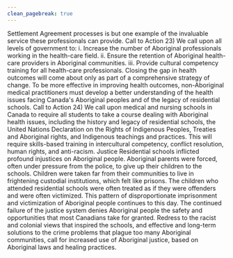 ```yaml
---
clean_pagebreak: true
---
```


Settlement Agreement processes is but one example of the invaluable service these professionals can provide.
Call to Action
23) We call upon all levels of government to: i. Increase the number of Aboriginal professionals working in the health-care field. ii. Ensure the retention of Aboriginal health-care providers in Aboriginal communities. iii. Provide cultural competency training for all health-care professionals.
Closing the gap in health outcomes will come about only as part of a comprehensive strategy of change. To be more effective in improving health outcomes, non-Aboriginal medical practitioners must develop a better understanding of the health issues facing Canada's Aboriginal peoples and of the legacy of residential schools.
Call to Action
24) We call upon medical and nursing schools in Canada to require all students to take a course dealing with Aboriginal health issues, including the history and legacy of residential schools, the United Nations Declaration on the Rights of Indigenous Peoples, Treaties and Aboriginal rights, and Indigenous teachings and practices. This will require skills-based training in intercultural competency, conflict resolution, human rights, and anti-racism.
Justice
Residential schools inflicted profound injustices on Aboriginal people. Aboriginal parents were forced, often under pressure from the police, to give up their children to the schools. Children were taken far from their communities to live in frightening custodial institutions, which felt like prisons. The children who attended residential schools were often treated as if they were offenders and were often victimized.
This pattern of disproportionate imprisonment and victimization of Aboriginal people continues to this day. The continued failure of the justice system denies Aboriginal people the safety and opportunities that most Canadians take for granted. Redress to the racist and colonial views that inspired the schools, and effective and long-term solutions to the crime problems that plague too many Aboriginal communities, call for increased use of Aboriginal justice, based on Aboriginal laws and healing practices.
